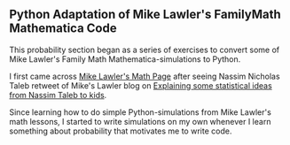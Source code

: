 ## Python Adaptation of Mike Lawler's FamilyMath Mathematica Code

This probability section began as a series of exercises to convert some of Mike Lawler's Family Math Mathematica-simulations to Python.  

I first came across [Mike Lawler's Math Page](https://mikesmathpage.wordpress.com) after seeing Nassim Nicholas Taleb retweet of Mike's Lawler blog on [Explaining some statistical ideas from Nassim Taleb to kids](https://mikesmathpage.wordpress.com/2019/08/25/explaining-some-statistical-ideas-from-nassim-taleb-to-kids/).

Since learning how to do simple Python-simulations from Mike Lawler's math lessons, I started to write simulations on my own whenever I learn something about probability that motivates me to write code. 
